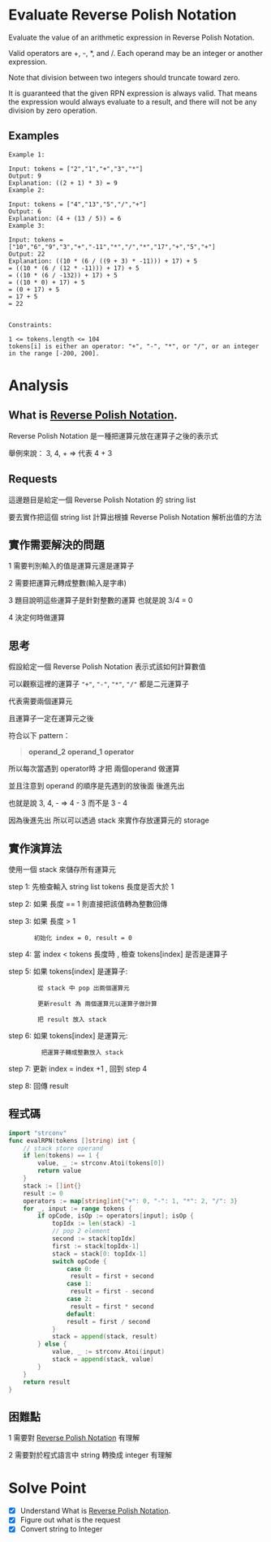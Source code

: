 # Evaluate Reverse Polish Notation

Evaluate the value of an arithmetic expression in Reverse Polish Notation.

Valid operators are +, -, *, and /. Each operand may be an integer or another expression.

Note that division between two integers should truncate toward zero.

It is guaranteed that the given RPN expression is always valid. That means the expression would always evaluate to a result, and there will not be any division by zero operation.

 
## Examples
```
Example 1:

Input: tokens = ["2","1","+","3","*"]
Output: 9
Explanation: ((2 + 1) * 3) = 9
Example 2:

Input: tokens = ["4","13","5","/","+"]
Output: 6
Explanation: (4 + (13 / 5)) = 6
Example 3:

Input: tokens = ["10","6","9","3","+","-11","*","/","*","17","+","5","+"]
Output: 22
Explanation: ((10 * (6 / ((9 + 3) * -11))) + 17) + 5
= ((10 * (6 / (12 * -11))) + 17) + 5
= ((10 * (6 / -132)) + 17) + 5
= ((10 * 0) + 17) + 5
= (0 + 17) + 5
= 17 + 5
= 22
 

Constraints:

1 <= tokens.length <= 104
tokens[i] is either an operator: "+", "-", "*", or "/", or an integer in the range [-200, 200].
```

# Analysis

## What is [Reverse Polish Notation](http://en.wikipedia.org/wiki/Reverse_Polish_notation).

Reverse Polish Notation 是一種把運算元放在運算子之後的表示式

舉例來說： 3, 4, +  ⇒ 代表  4 + 3

 

## Requests

這邊題目是給定一個 Reverse Polish Notation 的 string list 

要去實作把這個 string list 計算出根據 Reverse Polish Notation 解析出值的方法

## 實作需要解決的問題

1 需要判別輸入的值是運算元還是運算子

2 需要把運算元轉成整數(輸入是字串)

3 題目說明這些運算子是針對整數的運算 也就是說 3/4 =  0

4 決定何時做運算

## 思考

假設給定一個 Reverse Polish Notation 表示式該如何計算數值

可以觀察這裡的運算子 `"+"`, `"-"`, `"*"`, `"/"`  都是二元運算子

代表需要兩個運算元

且運算子一定在運算元之後

符合以下 pattern： 

> **operand_2** **operand_1** **operator**
> 

所以每次當遇到 operator時 才把 兩個operand 做運算

並且注意到 operand 的順序是先遇到的放後面 後進先出

也就是說 3, 4, - ⇒ 4 - 3 而不是 3 - 4

因為後進先出 所以可以透過 stack 來實作存放運算元的 storage

## 實作演算法

使用一個 stack 來儲存所有運算元

step 1: 先檢查輸入 string list tokens 長度是否大於 1

step 2: 如果 長度 == 1 則直接把該值轉為整數回傳

step 3: 如果 長度 > 1

           初始化 index = 0, result = 0 

step 4: 當 index < tokens 長度時 , 檢查 tokens[index] 是否是運算子

step 5: 如果 tokens[index] 是運算子:

            從 stack 中 pop 出兩個運算元

            更新result 為 兩個運算元以運算子做計算  

            把 result 放入 stack 

step 6:  如果 tokens[index] 是運算元:

             把運算子轉成整數放入 stack

step 7: 更新 index = index +1 , 回到 step 4  

step 8: 回傳 result   

## 程式碼

```go
import "strconv"
func evalRPN(tokens []string) int {
    // stack store operand
    if len(tokens) == 1 {
        value, _ := strconv.Atoi(tokens[0])
        return value
    }
    stack := []int{}
    result := 0
    operators := map[string]int{"+": 0, "-": 1, "*": 2, "/": 3}
    for _, input := range tokens {
        if opCode, isOp := operators[input]; isOp {
            topIdx := len(stack) -1
            // pop 2 element
            second := stack[topIdx]
            first := stack[topIdx-1]
            stack = stack[0: topIdx-1]
            switch opCode {
                case 0:
                 result = first + second
                case 1:
                 result = first - second 
                case 2:
                 result = first * second
                default:
                result = first / second
            }
            stack = append(stack, result) 
        } else {
            value, _ := strconv.Atoi(input)
            stack = append(stack, value)
        }
    }
    return result
}
```

## 困難點

1 需要對 [Reverse Polish Notation](http://en.wikipedia.org/wiki/Reverse_Polish_notation) 有理解

2 需要對於程式語言中 string 轉換成 integer 有理解

# Solve Point

- [x]  Understand What is [Reverse Polish Notation](http://en.wikipedia.org/wiki/Reverse_Polish_notation).
- [x]  Figure out what is the request
- [x]  Convert string to Integer